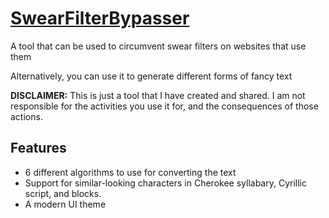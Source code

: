 # [SwearFilterBypasser](https://crimeraaa-s1gma.github.io/SwearFilterBypasser/)
A tool that can be used to circumvent swear filters on websites that use them

Alternatively, you can use it to generate different forms of fancy text

**DISCLAIMER:** This is just a tool that I have created and shared. I am not responsible for the activities you use it for, and the consequences of those actions.

## Features

* 6 different algorithms to use for converting the text
* Support for similar-looking characters in Cherokee syllabary, Cyrillic script, and blocks.
* A modern UI theme